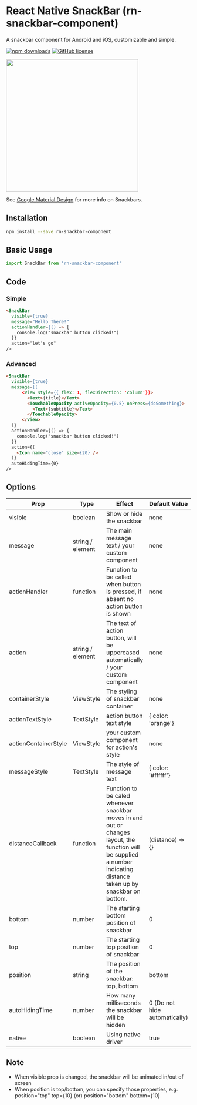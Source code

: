 # React Native SnackBar (rn-snackbar-component)
A snackbar component for Android and iOS, customizable and simple.

[![npm downloads](https://img.shields.io/npm/dm/rn-snackbar-component.svg)](https://www.npmjs.com/package/rn-snackbar-component)
[![GitHub license](https://img.shields.io/badge/license-MIT-blue.svg)](https://raw.githubusercontent.com/smartameer/rn-snackbar-component/master/LICENSE)

<img src="https://i.imgur.com/UHiSUTe.jpg" width=360 />

See [Google Material Design](https://material.io/guidelines/components/snackbars-toasts.html) for more info on Snackbars.

## Installation

```sh
npm install --save rn-snackbar-component
```

## Basic Usage

```javascript
import SnackBar from 'rn-snackbar-component'
```

## Code

### Simple

```html
<SnackBar
  visible={true}
  message="Hello There!"
  actionHandler={() => {
    console.log("snackbar button clicked!")
  }}
  action="let's go"
/>
```

### Advanced
```html
<SnackBar
  visible={true}
  message={(
      <View style={{ flex: 1, flexDirection: 'column'}}>
        <Text>{title}</Text>
        <TouchableOpacity activeOpacity={0.5} onPress={doSomething}>
          <Text>{subtitle}</Text>
        </TouchableOpacity>
      </View>
  )}
  actionHandler={() => {
    console.log("snackbar button clicked!")
  }}
  action={(
    <Icon name="close" size={20} />
  )}
  autoHidingTime={0}
/>
```

## Options
| Prop        | Type           | Effect  | Default Value |
| ------------- |-------------| -----| -----|
| visible | boolean | Show or hide the snackbar | none |
| message | string / element | The main message text / your custom component | none |
| actionHandler | function | Function to be called when button is pressed, if absent no action button is shown | none |
| action | string / element | The text of action button, will be uppercased automatically / your custom component | none |
| containerStyle | ViewStyle | The styling of snackbar container | none |
| actionTextStyle | TextStyle | action button text style | { color: 'orange'} |
| actionContainerStyle | ViewStyle | your custom component for action's style | none |
| messageStyle | TextStyle | The style of message text | { color: '#ffffff'} |
| distanceCallback | function | Function to be caled whenever snackbar moves in and out or changes layout, the function will be supplied a number indicating distance taken up by snackbar on bottom. | (distance) => {} |
| bottom | number | The starting bottom position of snackbar | 0 |
| top | number | The starting top position of snackbar | 0 |
| position | string | The position of the snackbar: top, bottom | bottom |
| autoHidingTime | number | How many milliseconds the snackbar will be hidden | 0 (Do not hide automatically) |
| native | boolean | Using native driver | true |

## Note

* When visible prop is changed, the snackbar will be animated in/out of screen
* When position is top/bottom, you can specify those properties, e.g.
  position="top" top={10} (or) position="bottom" bottom={10}
